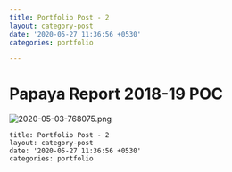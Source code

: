 ```yaml
---
title: Portfolio Post - 2
layout: category-post
date: '2020-05-27 11:36:56 +0530'
categories: portfolio

---
```


# Papaya Report 2018-19 POC

![2020-05-03-768075.png](https://anandvip.github.io/vartrav_randomly/assets/2020-05-03-768075.png)

```
title: Portfolio Post - 2
layout: category-post
date: '2020-05-27 11:36:56 +0530'
categories: portfolio
```
